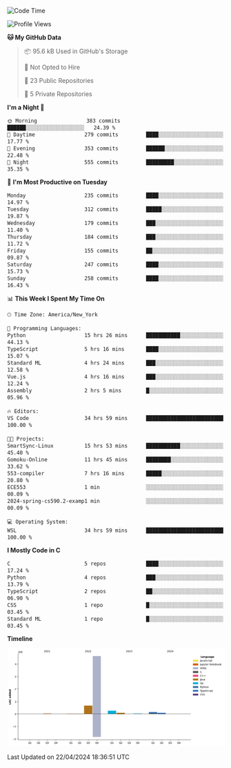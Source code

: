 <!--START_SECTION:waka-->
![Code Time](http://img.shields.io/badge/Code%20Time-241%20hrs%2032%20mins-blue)

![Profile Views](http://img.shields.io/badge/Profile%20Views-49-blue)

**🐱 My GitHub Data** 

> 📦 95.6 kB Used in GitHub's Storage 
 > 
> 🚫 Not Opted to Hire
 > 
> 📜 23 Public Repositories 
 > 
> 🔑 5 Private Repositories 
 > 
**I'm a Night 🦉** 

```text
🌞 Morning                383 commits         ██████░░░░░░░░░░░░░░░░░░░   24.39 % 
🌆 Daytime                279 commits         ████░░░░░░░░░░░░░░░░░░░░░   17.77 % 
🌃 Evening                353 commits         ██████░░░░░░░░░░░░░░░░░░░   22.48 % 
🌙 Night                  555 commits         █████████░░░░░░░░░░░░░░░░   35.35 % 
```
📅 **I'm Most Productive on Tuesday** 

```text
Monday                   235 commits         ████░░░░░░░░░░░░░░░░░░░░░   14.97 % 
Tuesday                  312 commits         █████░░░░░░░░░░░░░░░░░░░░   19.87 % 
Wednesday                179 commits         ███░░░░░░░░░░░░░░░░░░░░░░   11.40 % 
Thursday                 184 commits         ███░░░░░░░░░░░░░░░░░░░░░░   11.72 % 
Friday                   155 commits         ██░░░░░░░░░░░░░░░░░░░░░░░   09.87 % 
Saturday                 247 commits         ████░░░░░░░░░░░░░░░░░░░░░   15.73 % 
Sunday                   258 commits         ████░░░░░░░░░░░░░░░░░░░░░   16.43 % 
```


📊 **This Week I Spent My Time On** 

```text
🕑︎ Time Zone: America/New_York

💬 Programming Languages: 
Python                   15 hrs 26 mins      ███████████░░░░░░░░░░░░░░   44.13 % 
TypeScript               5 hrs 16 mins       ████░░░░░░░░░░░░░░░░░░░░░   15.07 % 
Standard ML              4 hrs 24 mins       ███░░░░░░░░░░░░░░░░░░░░░░   12.58 % 
Vue.js                   4 hrs 16 mins       ███░░░░░░░░░░░░░░░░░░░░░░   12.24 % 
Assembly                 2 hrs 5 mins        █░░░░░░░░░░░░░░░░░░░░░░░░   05.96 % 

🔥 Editors: 
VS Code                  34 hrs 59 mins      █████████████████████████   100.00 % 

🐱‍💻 Projects: 
SmartSync-Linux          15 hrs 53 mins      ███████████░░░░░░░░░░░░░░   45.40 % 
Gomoku-Online            11 hrs 45 mins      ████████░░░░░░░░░░░░░░░░░   33.62 % 
553-compiler             7 hrs 16 mins       █████░░░░░░░░░░░░░░░░░░░░   20.80 % 
ECE553                   1 min               ░░░░░░░░░░░░░░░░░░░░░░░░░   00.09 % 
2024-spring-cs590.2-examp1 min               ░░░░░░░░░░░░░░░░░░░░░░░░░   00.09 % 

💻 Operating System: 
WSL                      34 hrs 59 mins      █████████████████████████   100.00 % 
```

**I Mostly Code in C** 

```text
C                        5 repos             ████░░░░░░░░░░░░░░░░░░░░░   17.24 % 
Python                   4 repos             ███░░░░░░░░░░░░░░░░░░░░░░   13.79 % 
TypeScript               2 repos             ██░░░░░░░░░░░░░░░░░░░░░░░   06.90 % 
CSS                      1 repo              █░░░░░░░░░░░░░░░░░░░░░░░░   03.45 % 
Standard ML              1 repo              █░░░░░░░░░░░░░░░░░░░░░░░░   03.45 % 
```



**Timeline**

![Lines of Code chart](https://raw.githubusercontent.com/fqzz2000/fqzz2000/main/assets/bar_graph.png)


 Last Updated on 22/04/2024 18:36:51 UTC
<!--END_SECTION:waka-->

